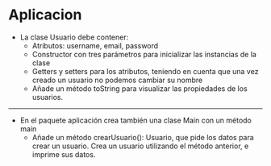 # Aplicacion
- La clase Usuario debe contener:
    - Atributos: username, email, password
    - Constructor con tres parámetros para inicializar las instancias de la clase
    - Getters y setters para los atributos, teniendo en cuenta que una vez creado un usuario no podemos cambiar su nombre
    - Añade un método toString para visualizar las propiedades de los usuarios.
-----
- En el paquete aplicación crea también una clase Main con un método main
    - Añade un método crearUsuario(): Usuario, que pide los datos para crear un usuario. Crea un usuario utilizando el método anterior, e imprime sus datos.
